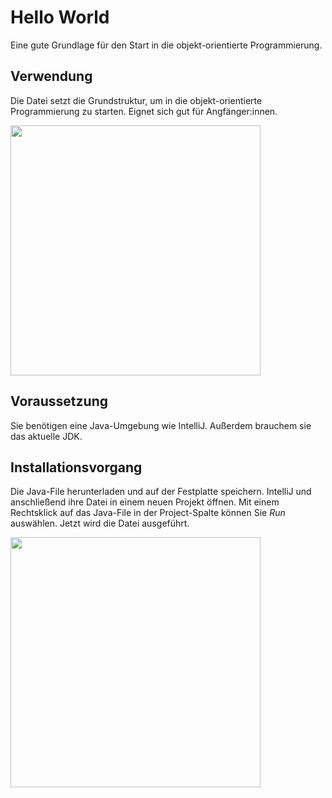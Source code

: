# Hello World 
Eine gute Grundlage für den Start in die objekt-orientierte Programmierung.

## Verwendung
Die Datei setzt die Grundstruktur, um in die objekt-orientierte Programmierung zu starten. Eignet sich gut für Angfänger:innen.

<img src="https://user-images.githubusercontent.com/87370267/208676721-1adb348d-5414-4e45-a04a-3fac7fb9171b.png" width="400">

## Voraussetzung
Sie benötigen eine Java-Umgebung wie IntelliJ. Außerdem brauchem sie das aktuelle JDK.

## Installationsvorgang
Die Java-File herunterladen und auf der Festplatte speichern. IntelliJ und anschließend ihre Datei in einem neuen Projekt öffnen. 
Mit einem Rechtsklick auf das Java-File in der Project-Spalte können Sie *Run* auswählen. Jetzt wird die Datei ausgeführt.

<img src="https://user-images.githubusercontent.com/87370267/208676603-2eedf393-095c-41b7-85e6-4cb705cd43ad.png" width="400">
